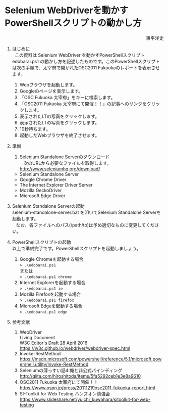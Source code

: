 # Selenium WebDriverを動かすPowerShellスクリプトの動かし方
<div style="text-align: right;">
東平洋史
</div>

1. はじめに  
   この資料は Selenium WebDriver を動かすPowerShellスクリプト edobarai.ps1 の動かし方を記述したものです。このPowerShellスクリプトは次の手順で、太宰府で開かれたOSC2011 Fukuokaのレポートを表示させます。  
   1. Webブラウザを起動します。  
   2. Googleのページを表示します。  
   3. 「OSC Fukuoka 太宰府」をキーに検索します。  
   4. 「OSC2011 Fukuoka 太宰府にて開催！！」の記事へのリンクをクリックします。  
   5. 表示されたLTの写真をクリックします。  
   6. 表示されたLTの写真をクリックします。  
   7. 10秒待ちます。  
   8. 起動したWebブラウザを終了させます。  
2. 準備  
    1. Selenium Standalone Serverのダウンロード  
    次のURLから必要なファイルを取得します。   
    <http://www.seleniumhq.org/download/>   
    + Selenium Standalone Server  
    + Google Chrome Driver  
    + The Internet Explorer Driver Server  
    + Mozilla GeckoDriver  
    + Microsoft Edge Driver  

3. Selenium Standalone Serverの起動  
    selenium-standalone-server.bat を叩いてSelenium Standalone Serverを起動します。  
    なお、各ファイルへのパス(/path/to)は予め適切なものに変更してください。  
4. PowerShellスクリプトの起動  
   以上で準備完了です。PowerShellスクリプトを起動しましょう。  
   1. Google Chromeを起動する場合  
   `> .\edobarai.ps1`  
   または  
   `> .\edobarai.ps1 chrome`  
   2. Internet Explorerを起動する場合  
   `> .\edobarai.ps1 ie`  
   3. Mozilla Firefoxを起動する場合  
   `> .\edobarai.ps1 firefox`  
   4. Microsoft Edgeを起動する場合  
   `> .\edobarai.ps1 edge`  
5. 参考文献  
   1. WebDriver  
      Living Document  
      W3C Editor's Draft 28 April 2016  
      <https://w3c.github.io/webdriver/webdriver-spec.html>  
   2. Invoke-RestMethod  
      <https://msdn.microsoft.com/powershell/reference/5.1/microsoft.powershell.utility/Invoke-RestMethod>  
   3. Seleniumの薄っすい話4:俺と非公式バインディング  
      <http://qiita.com/hiroshitoda/items/5fa5292ceb1e3e8a9610>  
   4. OSC2011 Fukuoka 太宰府にて開催！！  
      <https://www.ospn.jp/press/20111219osc2011-fukuoka-report.html>  
   5. SI-Toolkit for Web Testing ハンズオン勉強会  
      <https://www.slideshare.net/yuichi_kuwahara/sitoolkit-for-web-testing>  
